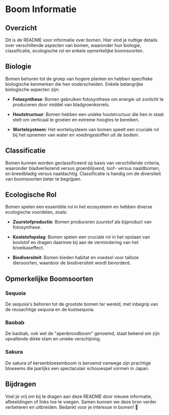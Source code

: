 # Boom Informatie

## Overzicht

Dit is de README voor informatie over bomen. Hier vind je nuttige details over verschillende aspecten van bomen, waaronder hun biologie, classificatie, ecologische rol en enkele opmerkelijke boomsoorten.

## Biologie

Bomen behoren tot de groep van hogere planten en hebben specifieke biologische kenmerken die hen onderscheiden. Enkele belangrijke biologische aspecten zijn:

- **Fotosynthese**: Bomen gebruiken fotosynthese om energie uit zonlicht te produceren door middel van bladgroenkorrels.

- **Houtstructuur**: Bomen hebben een unieke houtstructuur die hen in staat stelt om verticaal te groeien en extreme hoogtes te bereiken.

- **Wortelsysteem**: Het wortelsysteem van bomen speelt een cruciale rol bij het opnemen van water en voedingsstoffen uit de bodem.

## Classificatie

Bomen kunnen worden geclassificeerd op basis van verschillende criteria, waaronder bladverliezend versus groenblijvend, loof- versus naaldbomen, en breedbladig versus naaldachtig. Classificatie is handig om de diversiteit van boomsoorten beter te begrijpen.

## Ecologische Rol

Bomen spelen een essentiële rol in het ecosysteem en hebben diverse ecologische voordelen, zoals:

- **Zuurstofproductie**: Bomen produceren zuurstof als bijproduct van fotosynthese.

- **Koolstofopslag**: Bomen spelen een cruciale rol in het opslaan van koolstof en dragen daarmee bij aan de vermindering van het broeikaseffect.

- **Biodiversiteit**: Bomen bieden habitat en voedsel voor talloze diersoorten, waardoor de biodiversiteit wordt bevorderd.

## Opmerkelijke Boomsoorten

### Sequoia

De sequoia's behoren tot de grootste bomen ter wereld, met inbegrip van de reusachtige sequoia en de kustsequoia.

### Baobab

De baobab, ook wel de "apenbroodboom" genoemd, staat bekend om zijn opvallende dikke stam en unieke verschijning.

### Sakura

De sakura of kersenbloesemboom is beroemd vanwege zijn prachtige bloesems die jaarlijks een spectaculair schouwspel vormen in Japan.

## Bijdragen

Voel je vrij om bij te dragen aan deze README door nieuwe informatie, afbeeldingen of links toe te voegen. Samen kunnen we deze bron verder verbeteren en uitbreiden. Bedankt voor je interesse in bomen! 🌳
